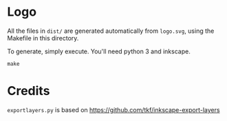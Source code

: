 # Logo

All the files in `dist/` are generated automatically from `logo.svg`, using the Makefile in this directory.

To generate, simply execute. You'll need python 3 and inkscape.
```
make
```

# Credits

`exportlayers.py` is based on https://github.com/tkf/inkscape-export-layers
